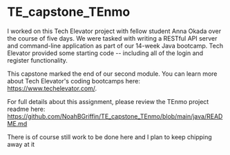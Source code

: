 # TE_capstone_TEnmo
I worked on this Tech Elevator project with fellow student Anna Okada over the course of five days. We were tasked with writing a RESTful API server and command-line application as part of our 14-week Java bootcamp. Tech Elevator provided some starting code -- including all of the login and register functionality.

This capstone marked the end of our second module. You can learn more about Tech Elevator's coding bootcamps here: https://www.techelevator.com/.

For full details about this assignment, please review the TEnmo project readme here: https://github.com/NoahBGriffin/TE_capstone_TEnmo/blob/main/java/README.md

There is of course still work to be done here and I plan to keep chipping away at it
